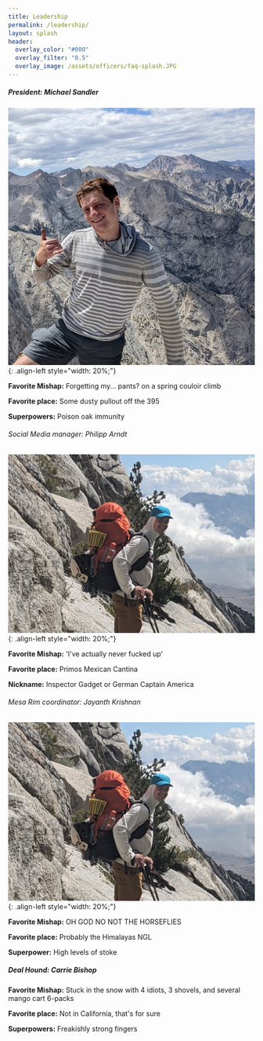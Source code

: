 ```yaml
---
title: Leadership
permalink: /leadership/
layout: splash
header:
  overlay_color: "#000"
  overlay_filter: "0.5"
  overlay_image: /assets/officers/faq-splash.JPG
---
```


##### President: Michael Sandler
![mike](/assets/officers/mike.jpg){: .align-left style="width: 20%;"}

**Favorite Mishap:** Forgetting my... pants? on a spring couloir climb

**Favorite place:** Some dusty pullout off the 395

**Superpowers:** Poison oak immunity


###### Social Media manager: Philipp Arndt
![phil](/assets/officers/phil.jpg){: .align-left style="width: 20%;"}

**Favorite Mishap:** 'I've actually never fucked up'

**Favorite place:** Primos Mexican Cantina

**Nickname:** Inspector Gadget or German Captain America

###### Mesa Rim coordinator: Jayanth Krishnan
![phil](/assets/officers/phil.jpg){: .align-left style="width: 20%;"}

**Favorite Mishap:** OH GOD NO NOT THE HORSEFLIES

**Favorite place:** Probably the Himalayas NGL

**Superpower:** High levels of stoke



##### Deal Hound: Carrie Bishop
**Favorite Mishap:** Stuck in the snow with 4 idiots, 3 shovels, and several mango cart 6-packs

**Favorite place:** Not in California, that's for sure

**Superpowers:**  Freakishly strong fingers
